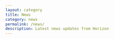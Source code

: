 ```yaml
---
layout: category
title: News
category: news
permalink: /news/
description: Latest news updates from Horizon
---
```

